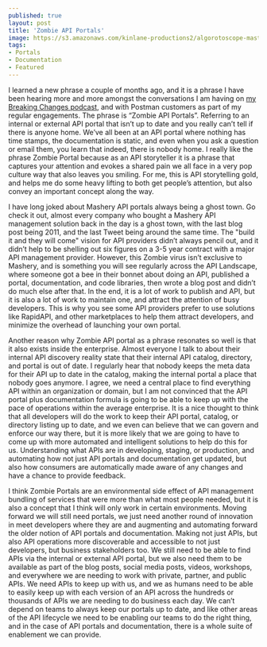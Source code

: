 ```yaml
---
published: true
layout: post
title: 'Zombie API Portals'
image: https://s3.amazonaws.com/kinlane-productions2/algorotoscope-master/bf-skinner-hiding-monster-statue.jpg
tags:
- Portals
- Documentation
- Featured
---
```

I learned a new phrase a couple of months ago, and it is a phrase I have been hearing more and more amongst the conversations I am having on [my Breaking Changes podcast](https://www.postman.com/events/breaking-changes/), and with Postman customers as part of my regular engagements. The phrase is “Zombie API Portals”. Referring to an internal or external API portal that isn’t up to date and you really can’t tell if there is anyone home. We’ve all been at an API portal where nothing has time stamps, the documentation is static, and even when you ask a question or email them, you learn that indeed, there is nobody home. I really like the phrase Zombie Portal because as an API storyteller it is a phrase that captures your attention and evokes a shared pain we all face in a very pop culture way that also leaves you smiling. For me, this is API storytelling gold, and helps me do some heavy lifting to both get people’s attention, but also convey an important concept along the way.

I have long joked about Mashery API portals always being a ghost town. Go check it out, almost every company who bought a Mashery API management solution back in the day is a ghost town, with the last blog post being 2011, and the last Tweet being around the same time. The "build it and they will come" vision for API providers didn’t always pencil out, and it didn’t help to be shelling out six figures on a 3-5 year contract with a major API management provider. However, this Zombie virus isn’t exclusive to Mashery, and is something you will see regularly across the API Landscape, where someone got a bee in their bonnet about doing an API, published a portal, documentation, and code libraries, then wrote a blog post and didn’t do much else after that. In the end, it is a lot of work to publish and API, but it is also a lot of work to maintain one, and attract the attention of busy developers. This is why you see some API providers prefer to use solutions like RapidAPI, and other marketplaces to help them attract developers, and minimize the overhead of launching your own portal.

Another reason why Zombie API portal as a phrase resonates so well is that it also exists inside the enterprise. Almost everyone I talk to about their internal API discovery reality state that their internal API catalog, directory, and portal is out of date. I regularly hear that nobody keeps the meta data for their API up to date in the catalog, making the internal portal a place that nobody goes anymore. I agree, we need a central place to find everything API within an organization or domain, but I am not convinced that the API portal plus documentation formula is going to be able to keep up with the pace of operations within the average enterprise. It is a nice thought to think that all developers will do the work to keep their API portal, catalog, or directory listing up to date, and we even can believe that we can govern and enforce our way there, but it is more likely that we are going to have to come up with more automated and intelligent solutions to help do this for us. Understanding what APIs are in developing, staging, or production, and automating how not just API portals and documentation get updated, but also how consumers are automatically made aware of any changes and have a chance to provide feedback.

I think Zombie Portals are an environmental side effect of API management bundling of services that were more than what most people needed, but it is also a concept that I think will only work in certain environments. Moving forward we will still need portals, we just need another round of innovation in meet developers where they are and augmenting and automating forward the older notion of API portals and documentation.  Making not just APIs, but also API operations more discoverable and accessible to not just developers, but business stakeholders too. We still need to be able to find APIs via the internal or external API portal, but we also need them to be available as part of the blog posts, social media posts, videos, workshops, and everywhere we are needing to work with private, partner, and public APIs. We need APIs to keep up with us, and we as humans need to be able to easily keep up with each version of an API across the hundreds or thousands of APIs we are needing to do business each day. We can’t depend on teams to always keep our portals up to date, and like other areas of the API lifecycle we need to be enabling our teams to do the right thing, and in the case of API portals and documentation, there is a whole suite of enablement we can provide.